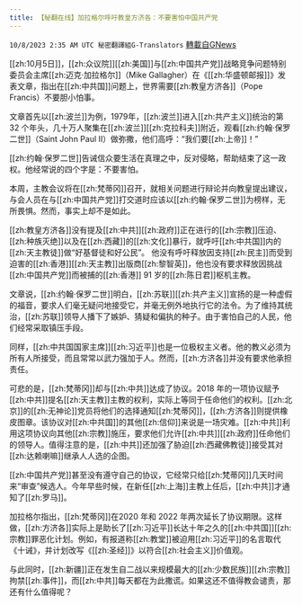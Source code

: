 ```yaml
---
title: 【秘翻在线】加拉格尔呼吁教皇方济各：不要害怕中国共产党
---
```

`10/8/2023 2:35 AM UTC 秘密翻譯組G-Translators` [轉載自GNews](https://gnews.org/articles/1801462)

[[zh:10月5日]]，[[zh:众议院]][[zh:美国]]与[[zh:中国共产党]]战略竞争问题特别委员会主席[[zh:迈克·加拉格尔]]（Mike Gallagher）在《[[zh:华盛顿邮报]]》发表文章，指出在[[zh:中共国]]问题上，世界需要[[zh:教皇方济各]]（Pope Francis）不要胆小怕事。

文章首先以[[zh:波兰]]为例，1979年，[[zh:波兰]]进入[[zh:共产主义]]统治的第 32 个年头，几十万人聚集在[[zh:波兰]][[zh:克拉科夫]]附近，观看[[zh:约翰·保罗二世]]（Saint John Paul II）做弥撒，他们高呼：“我们要[[zh:上帝]]！”

[[zh:约翰·保罗二世]]告诫信众要生活在真理之中，反对侵略，帮助结束了这一政权。他经常说的四个字是：不要害怕。

本周，主教会议将在[[zh:梵蒂冈]]召开，就相关问题进行辩论并向教皇提出建议，与会人员在与[[zh:中国共产党]]打交道时应该以[[zh:约翰·保罗二世]]为榜样，无所畏惧。然而，事实上却不是如此。

[[zh:教皇方济各]]没有提及[[zh:中共]][[zh:政府]]正在进行的[[zh:宗教]]压迫、[[zh:种族灭绝]]以及在[[zh:西藏]]的[[zh:文化]]暴行，就呼吁[[zh:中共国]]内的[[zh:天主教徒]]做“好基督徒和好公民”。 他没有呼吁释放因支持[[zh:民主]]而受到迫害的[[zh:香港]][[zh:天主教]]出版商[[zh:黎智英]]，他也没有要求释放因挑战[[zh:中国共产党]]而被捕的[[zh:香港]] 91 岁的[[zh:陈日君]]枢机主教。

文章说，[[zh:约翰·保罗二世]]明白，[[zh:苏联]][[zh:共产主义]]宣扬的是一种虚假的福音，要求人们毫无疑问地接受它，并毫无例外地执行它的法令。为了维持其统治，[[zh:苏联]]领导人播下了嫉妒、猜疑和偏执的种子。由于害怕自己的人民，他们经常采取镇压手段。

同样，[[zh:中共国国家主席]][[zh:习近平]]也是一位极权主义者。他的教义必须为所有人所接受，而且常常以武力强加于人。然而，[[zh:方济各]]并没有要求他承担责任。

可悲的是，[[zh:梵蒂冈]]却与[[zh:中共]]达成了协议。2018 年的一项协议赋予[[zh:中共]]提名[[zh:天主教]]主教的权利，实际上等同于任命他们的权利。[[zh:北京]]的[[zh:无神论]]党员将他们的选择通知[[zh:梵蒂冈]]，[[zh:方济各]]则提供橡皮图章。该协议对[[zh:中共国]]的其他[[zh:信仰]]来说是一场灾难。[[zh:中共]]利用这项协议向其他[[zh:宗教]]施压，要求他们允许[[zh:中共]][[zh:政府]]任命他们的领导人。值得注意的是，[[zh:中共]]还加强了胁迫[[zh:西藏佛教徒]]接受其对[[zh:达赖喇嘛]]继承人人选的企图。

[[zh:中国共产党]]甚至没有遵守自己的协议，它经常只给[[zh:梵蒂冈]]几天时间来“审查”候选人。今年早些时候，在新任[[zh:上海]]主教上任后，[[zh:中共]]才通知了[[zh:罗马]]。

加拉格尔指出，[[zh:梵蒂冈]]在2020 年和 2022 年两次延长了协议期限。这样做，[[zh:方济各]]实际上是助长了[[zh:习近平]]长达十年之久的[[zh:中共国]][[zh:宗教]]罪恶化计划。例如，有报道称[[zh:教堂]]被迫用[[zh:习近平]]的名言取代《十诫》，并计划改写《[[zh:圣经]]》以符合[[zh:社会主义]]价值观。

与此同时，[[zh:新疆]]正在发生自二战以来规模最大的[[zh:少数民族]][[zh:宗教]]拘禁[[zh:事件]]，而[[zh:中共]]每天都在为此撒谎。如果这还不值得教会谴责，那还有什么值得呢？
